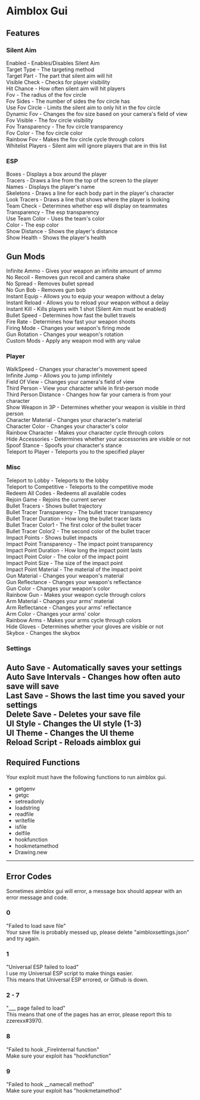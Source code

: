 # Aimblox Gui  
  
## Features  
### Silent Aim  
Enabled - Enables/Disables Silent Aim  
Target Type - The targeting method  
Target Part - The part that silent aim will hit  
Visible Check - Checks for player visibility    
Hit Chance - How often silent aim will hit players  
Fov - The radius of the fov circle  
Fov Sides - The number of sides the fov circle has  
Use Fov Circle - Limits the silent aim to only hit in the fov circle  
Dynamic Fov - Changes the fov size based on your camera's field of view  
Fov Visible - The fov circle visibility  
Fov Transparency - The fov circle transparency  
Fov Color - The fov circle color  
Rainbow Fov - Makes the fov circle cycle through colors  
Whitelist Players - Silent aim will ignore players that are in this list  
  
### ESP  
Boxes - Displays a box around the player  
Tracers - Draws a line from the top of the screen to the player  
Names - Displays the player's name  
Skeletons - Draws a line for each body part in the player's character  
Look Tracers - Draws a line that shows where the player is looking  
Team Check - Determines whether esp will display on teammates  
Transparency - The esp transparency  
Use Team Color - Uses the team's color  
Color - The esp color  
Show Distance - Shows the player's distance  
Show Health - Shows the player's health  
  
## Gun Mods  
Infinite Ammo - Gives your weapon an infinite amount of ammo  
No Recoil - Removes gun recoil and camera shake  
No Spread - Removes bullet spread  
No Gun Bob - Removes gun bob  
Instant Equip - Allows you to equip your weapon without a delay  
Instant Reload - Allows you to reload your weapon without a delay  
Instant Kill - Kills players with 1 shot (Silent Aim must be enabled)  
Bullet Speed - Determines how fast the bullet travels  
Fire Rate - Determines how fast your weapon shoots  
Firing Mode - Changes your weapon's firing mode  
Gun Rotation - Changes your weapon's rotation  
Custom Mods - Apply any weapon mod with any value  
  
### Player  
WalkSpeed - Changes your character's movement speed  
Infinite Jump - Allows you to jump infinitely  
Field Of View - Changes your camera's field of view  
Third Person - View your character while in first-person mode  
Third Person Distance - Changes how far your camera is from your character  
Show Weapon in 3P - Determines whether your weapon is visible in third person  
Character Material - Changes your character's material  
Character Color - Changes your character's color  
Rainbow Character - Makes your character cycle through colors  
Hide Accessories - Determines whether your accessories are visible or not  
Spoof Stance - Spoofs your character's stance  
Teleport to Player - Teleports you to the specified player  
  
### Misc  
Teleport to Lobby - Teleports to the lobby  
Teleport to Competitive - Teleports to the competitive mode  
Redeem All Codes - Redeems all available codes  
Rejoin Game - Rejoins the current server  
Bullet Tracers - Shows bullet trajectory  
Bullet Tracer Transparency - The bullet tracer transparency  
Bullet Tracer Duration - How long the bullet tracer lasts  
Bullet Tracer Color1 - The first color of the bullet tracer  
Bullet Tracer Color2 - The second color of the bullet tracer  
Impact Points - Shows bullet impacts  
Impact Point Transparency - The impact point transparency  
Impact Point Duration - How long the impact point lasts  
Impact Point Color - The color of the impact point  
Impact Point Size - The size of the impact point  
Impact Point Material - The material of the impact point  
Gun Material - Changes your weapon's material  
Gun Reflectance - Changes your weapon's reflectance  
Gun Color - Changes your weapon's color  
Rainbow Gun - Makes your weapon cycle through colors  
Arm Material - Changes your arms' material  
Arm Reflectance - Changes your arms' reflectance  
Arm Color - Changes your arms' color  
Rainbow Arms - Makes your arms cycle through colors  
Hide Gloves - Determines whether your gloves are visible or not  
Skybox - Changes the skybox    
  
### Settings  
Auto Save - Automatically saves your settings  
Auto Save Intervals - Changes how often auto save will save  
Last Save - Shows the last time you saved your settings  
Delete Save - Deletes your save file  
UI Style - Changes the UI style (1-3)  
UI Theme - Changes the UI theme  
Reload Script - Reloads aimblox gui  
---  
## Required Functions  
Your exploit must have the following functions to run aimblox gui.  
- getgenv  
- getgc  
- setreadonly  
- loadstring  
- readfile  
- writefile  
- isfile  
- delfile  
- hookfunction  
- hookmetamethod  
- Drawing.new  
---  
## Error Codes  
Sometimes aimblox gui will error, a message box should appear with an error message and code.  
  
### 0  
"Failed to load save file"  
Your save file is probably messed up, please delete "aimbloxsettings.json" and try again.  
  
### 1  
"Universal ESP failed to load"  
I use my Universal ESP script to make things easier.  
This means that Universal ESP errored, or Github is down.  
  
### 2 - 7  
"___ page failed to load"  
This means that one of the pages has an error, please report this to zzerexx#3970.  
  
### 8  
"Failed to hook _FireInternal function"  
Make sure your exploit has "hookfunction"  

### 9  
"Failed to hook __namecall method"  
Make sure your exploit has "hookmetamethod"  
